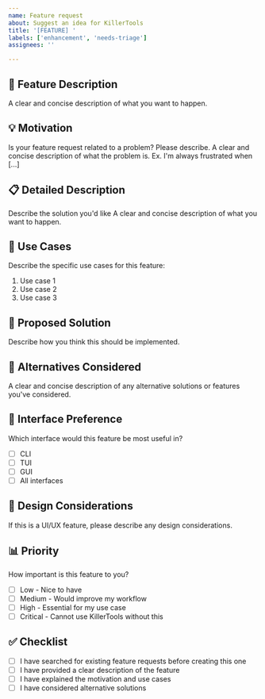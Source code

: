```yaml
---
name: Feature request
about: Suggest an idea for KillerTools
title: '[FEATURE] '
labels: ['enhancement', 'needs-triage']
assignees: ''

---
```


## 🚀 Feature Description
A clear and concise description of what you want to happen.

## 💡 Motivation
Is your feature request related to a problem? Please describe.
A clear and concise description of what the problem is. Ex. I'm always frustrated when [...]

## 📋 Detailed Description
Describe the solution you'd like
A clear and concise description of what you want to happen.

## 🎯 Use Cases
Describe the specific use cases for this feature:
1. Use case 1
2. Use case 2
3. Use case 3

## 🔧 Proposed Solution
Describe how you think this should be implemented.

## 🔄 Alternatives Considered
A clear and concise description of any alternative solutions or features you've considered.

## 📱 Interface Preference
Which interface would this feature be most useful in?
- [ ] CLI
- [ ] TUI
- [ ] GUI
- [ ] All interfaces

## 🎨 Design Considerations
If this is a UI/UX feature, please describe any design considerations.

## 📊 Priority
How important is this feature to you?
- [ ] Low - Nice to have
- [ ] Medium - Would improve my workflow
- [ ] High - Essential for my use case
- [ ] Critical - Cannot use KillerTools without this

## ✅ Checklist
- [ ] I have searched for existing feature requests before creating this one
- [ ] I have provided a clear description of the feature
- [ ] I have explained the motivation and use cases
- [ ] I have considered alternative solutions
